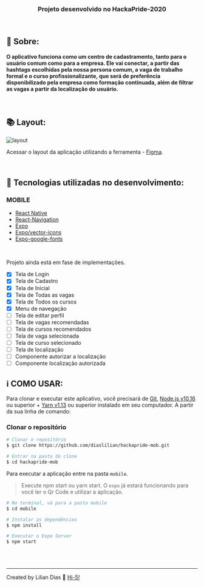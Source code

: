 <h3 align="center">Projeto desenvolvido no HackaPride-2020</h3>
<br>

## :rainbow: Sobre:

<h4>
O aplicativo funciona como um centro de cadastramento, tanto para o usuário comum como para a empresa. Ele vai conectar, a partir das hashtags escolhidas pela nossa persona comum, a vaga de trabalho formal e o curso profissionalizante, que será de preferência disponibilizado pela empresa como formação continuada, além de filtrar as vagas a partir da localização do usuário.
</h4>
<br>

## :books: Layout:

![layout](https://user-images.githubusercontent.com/47895394/99892027-23d2fb00-2c4f-11eb-80a8-2fc0a53ae69b.png)

Acessar o layout da aplicação utilizando a ferramenta - [Figma](https://www.figma.com/file/LKE3kXhj235KZjIZz6kQId/Untitled?node-id=0%3A1).

<br>

## :rocket: Tecnologias utilizadas no desenvolvimento:

### MOBILE

- [React Native](http://facebook.github.io/react-native/)
- [React-Navigation](https://reactnavigation.org)
- [Expo](https://expo.io/)
- [Expo/vector-icons](https://expo.github.io/vector-icons)
- [Expo-google-fonts](https://github.com/expo/google-fonts/tree/master/font-packages/poppins#readme)

<br>

Projeto ainda está em fase de implementações.

- [x] Tela de Login
- [x] Tela de Cadastro
- [x] Tela de Inicial
- [x] Tela de Todas as vagas
- [x] Tela de Todos os cursos
- [x] Menu de navegação
- [ ] Tela de editar perfil
- [ ] Tela de vagas recomendadas
- [ ] Tela de cursos recomendados
- [ ] Tela de vaga selecionada
- [ ] Tela de curso selecionado
- [ ] Tela de localização
- [ ] Componente autorizar a localização
- [ ] Componente localização autorizada

## :information_source: COMO USAR:

Para clonar e executar este aplicativo, você precisará de [Git](https://git-scm.com), [Node.js v10.16](nodejs) ou superior + [Yarn v1.13](yarn) ou superior instalado em seu computador. A partir da sua linha de comando:

### **Clonar o repositório**

```bash
# Clonar o repositório
$ git clone https://github.com/diaslilian/hackapride-mob.git

# Entrar na pasta do clone
$ cd hackapride-mob
```

Para executar a aplicação entre na pasta `mobile`.

> Execute npm start ou yarn start. O `expo` já estará funcionando para você ler o Qr Code e utilizar a aplicação.

```bash
# No terminal, vá para a pasta mobile
$ cd mobile

# Instalar as dependências
$ npm install

# Executar o Expo Server
$ npm start
```

<br><br>

<hr>

Created by Lilian Dias :wave: [Hi-5!](https://www.linkedin.com/in/dias-lilian/)
